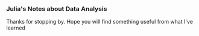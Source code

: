 ### Julia's Notes about Data Analysis

Thanks for stopping by. Hope you will find something useful from what I've learned
